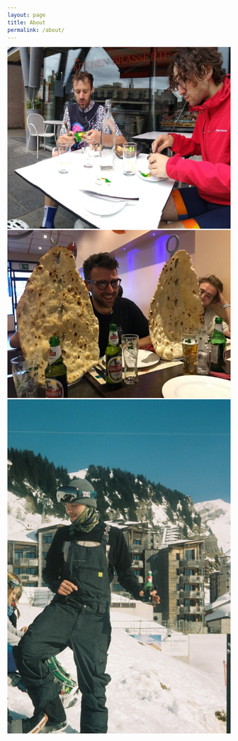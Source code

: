 ```yaml
---
layout: page
title: About
permalink: /about/
---
```


![Inverness Lunch](/assets/images/lunch-inverness.jpg)
![Samskruti](/assets/images/samskruti.jpg)
![Collin](/assets/images/collin.jpg)
